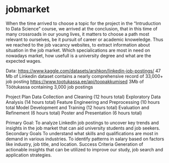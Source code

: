 # jobmarket

When the time arrived to choose a topic for the project in the “Intruduction to Data Science” course, we arrived at the conclusion, that in this time of many crossroads in our young lives, it matters to choose a path most relevant to ourselves, be it pursuit of career or academic knoweledge. Thus we reached to the job vacancy websites, to extract information about situation in the job market. Which specialications are most in need on nowadays market, how usefull is a university degree and what are the expected wages.

Data: 
https://www.kaggle.com/datasets/arshkon/linkedin-job-postings/ 
47 Mb of Linkedin dataset contains a nearly comprehensive record of 33,000+ 
job posting
https://www.tootukassa.ee/api/toopakkumised
3Mb of Töötukassa ocntaining 3,000 job postings

Project Plan
Data Collection and Cleaning (12 hours total)
Exploratory Data Analysis (14 hours total)
Feature Engineering and Preprocessing (10 hours total
Model Development and Training (12 hours total)
Evaluation and Refinement (6 hours total)
Poster and Presentation (6 hours total)

Primary Goal: To analyze LinkedIn job postings to uncover key trends and insights in the job 
market that can aid university students and job seekers.
Secondary Goals
To understand what skills and qualifications are most in demand in various industries.
To identify patterns in salary based on factors like industry, job title, and location.
Success Criteria
Generation of actionable insights that can be utilized to improve our study, job search and 
application strategies.
